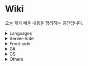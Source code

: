 # Wiki

오늘 제가 배운 내용을 정리하는 공간입니다.

<img src="https://images.unsplash.com/photo-1434030216411-0b793f4b4173?ixlib=rb-1.2.1&amp;auto=format&amp;fit=crop&amp;w=2100&amp;q=80" alt="unsplash" style="zoom:10%;" />

<details>
  <summary>Languages</summary>
  <ul>
    <li>
      <details>
      <summary><a href="languages/java.md" target="_blank">Java</a></summary>
        <ul>
          <li><a href="languages/java.md#fature" target="_blank">Java의 특징</a></li>
          <li><a href="languages/java.md#philosophy" target="_blank">Java의 철학</a></li>
          <li><a href="languages/java.md#run-java-cli" target="_blank">터미널에서 컴파일, 실행하기</a></li>
          <li><a href="languages/java.md#java-type" target="_blank">기본형 타입과 참조형 타입</a></li>
          <li><a href="languages/java.md#access-modifier" target="_blank">접근제한자</a></li>
          <li><a href="languages/java.md#string-methods" target="_blank">String 클래스 내장 메서드</a></li>
          <li><a href="languages/java.md#getclass" target="_blank">클래스 타입 반환하기</a></li>
          <li><a href="languages/java.md#enum" target="_blank">enum</a></li>
          <li><a href="languages/java.md#wrapper-class" target="_blank">Wrapper Class</a></li>
          <li><a href="languages/java.md#scanner" target="_blank">Scanner</a></li>
          <li><a href="languages/java.md#date" target="_blank">Date</a></li>
          <li><a href="languages/java.md#calendar" target="_blank">Calendar</a></li>
          <li><a href="languages/java.md#javadoc" target="_blank">JavaDoc</a></li>
          <li><a href="languages/java.md#math" target="_blank">Math</a></li>
          <li><a href="languages/java.md#length" target="_blank">length, length(), size()</a></li>
          <li><a href="languages/java.md#equals" target="_blank">==과 equals()</a></li>
          <li><a href="languages/java.md#identityHashCode" target="_blank">객체 주소값 확인 ( identityHashCode() )</a></li>
          <li><a href="languages/java.md#currentTimeMillis" target="_blank">시스템 시간 불러오기 for 성능 테스트</a></li>
          <li><a href="languages/java.md#base64" target="_blank">Base64로 인코딩하기</a></li>
          <li><a href="languages/java.md#ternary" target="_blank">삼항연산자</a></li>
          <li><a href="languages/java.md#switch" target="_blank">switch문</a></li>
          <li><a href="languages/java.md#for-loop" target="_blank">for문</a></li>
          <li><a href="languages/java.md#for-each" target="_blank">for each문</a></li>
          <li><a href="languages/java.md#enumeration" target="_blank">Enumeration 인터페이스</a></li>
          <li><a href="languages/java.md#iterator" target="_blank">Iterator 인터페이스</a></li>
          <li><a href="languages/java.md#collection-server-side" target="_blank">컬렉션 프레임워크</a></li>
          <ul>
            <li><a href="languages/java.md#collection-set" target="_blank">Set</a></li>
            <li><a href="languages/java.md#collection-list" target="_blank">List</a></li>
            <li><a href="languages/java.md#collection-map" target="_blank">Map</a></li>
          </ul>
          <li><a href="languages/java.md#lombok" target="_blank">Lombok</a></li>
          <li><a href="languages/java.md#javabean" target="_blank">JavaBean</a></li>
        </ul>
      </details>
    </li>
    <li>
      <details>
      <summary><a href="languages/python.md" target="_blank">Python</a></summary>
        <ul>
          <li><a href="languages/python.md#feature" target="_blank">파이썬의 특징</a></li>
          <li><a href="languages/python.md#interpretor" target="_blank">인터프리터 언어</a></li>
          <li><a href="languages/python.md#indent" target="_blank">인덴트</a></li>
        </ul>
      </details>
    </li>
  </ul>
</details>
<details>
  <summary>Server-Side</summary>
  <ul>
    <li>
      <details>
        <summary><a href="server-side/Servlet.md" target="_blank">Servlet</a></summary>
        <ul>
          <li><a href="server-side/Servlet.md#tutorial" target="_blank">Servlet 만들어보기</a></li>
          <li><a href="server-side/Servlet.md#request-with-parameter" target="_blank">파라미터 담아서 요청하기</a></li>
          <li><a href="server-side/Servlet.md#lifecycle" target="_blank">Lifecycle</a></li>
          <li><a href="server-side/Servlet.md#comparison-2-with-3" target="_blank">Servlet 2.x대와 3.x대의 차이</a></li>
          <li><a href="server-side/Servlet.md#httpservlet" target="_blank">HttpServletRequest와 HttpServletResponse</a></li>
        </ul>
      </details>
    </li>
    <li>
      <details>
      <summary><a href="https://github.com/youngjinmo/TIL/tree/master/server-side/spring">Spring Framework</a></summary>
      	<ul>
    			<li>
          	<details>
          		<summary><a href="server-side/spring/spring-boot.md" target="_blank">Spring Boot</a></summary>
              <ul>
                <li><a href="server-side/spring/spring-boot.md#feature" target="_blank">Spring Boot 특징</a></li>
                <li><a href="server-side/spring/spring-boot.md#config" target="_blank">Spring Boot auto-configuration</a></li>
                <li><a href="server-side/spring/spring-boot.md#build-tools" target="_blank">빌드툴(Maven/Gradle)이 하는 일</a></li>
                <li><a href="server-side/spring/spring-boot.md#error" target="_blank">에러페이지 핸들링</a></li>
                <li><a href="server-side/spring/spring-boot.md#get-mapping-multi" target="_blank">@GetMapping 어노테이션으로 다중맵핑하기</a></li>
                <li><a href="server-side/spring/spring-boot.md#h2-databse" target="_blank">h2 데이터베이스 마이그레이션</a></li>
                <li><a href="server-side/spring/spring-boot.md#datasource-autocofig" target="_blank">DB 에러발생 무시하고 프로젝트 실행하기</a></li>
                <li><a href="server-side/spring/spring-boot.md#gradlew-version" target="_blank">Gradle 버전확인하는 법</a></li>
                <li><a href="server-side/spring/spring-boot.md#upgrade-gradle" target="_blank">프로젝트에서 Gradle 버전 올리기</a></li>
                <li><a href="server-side/spring/spring-boot.md#gradle-which-version" target="_blank">Gradle 다운그레이드</a></li>
              </ul>
            </details>
          </li>
          <li>
          	<details>
          		<summary><a href="server-side/spring/spring-security.md" target="_blank">Spring Security</a></summary>
              <ul>
                <li><a href="server-side/spring/spring-security.md#oatuh2" target="_blank">OAuth2</a></li>
              </ul>
            </details>
          </li>
          <li>
            <details>
              <summary><a href="server-side/spring/jpa.md" target="_blank">JPA</a></summary>
              <ul>
                <li><a href="server-side/spring/jpa.md#hibernate" target="_blank">Hibernate</a></li>
              </ul>
            </details>
          </li>
          <li>
          	<details>
          		<summary><a href="server-side/spring/junit5.md" target="_blank">JUnit 5</a></summary>
              <ul>
                <li><a href="server-side/spring/junit5.md#components" target="_blank">JUnit 5의 구성</a></li>
                <li><a href="server-side/spring/junit5.md#run-test" target="_blank">테스트 실행하기</a></li>
                <li><a href="server-side/spring/junit5.md#annotations" target="_blank">기본 어노테이션</a></li>
              </ul>
            </details>
          </li>
  		</ul>
      </details>
    </li>
    <li>
      <details>
        <summary><a href="server-side/django.md" target="_blank">Django</a></summary>
        <ul>
          <li><a href="server-side/django.md#mtv" target="_blank">MTV</a></li>
          <li><a href="server-side/django.md#virtualenv" target="_blank">virtualenv</a></li>
          <li><a href="server-side/django.md#start-django" target="_blank">Django 실행환경 구성하기</a></li>
          <li><a href="server-side/django.md#startproject" target="_blank">start project</a></li>
          <li><a href="server-side/django.md#migrate" target="_blank">데이터베이스 마이그레이션</a></li>
          <li><a href="server-side/django.md#runserver" target="_blank">서버 실행하기</a></li>
        </ul>
      </details>
    </li>
    <li>
      <details>
        <summary><a href="server-side/Linux.md" target="_blank">Linux</a></summary>
        <ul>
          <li>
            <details>
              <summary><a href="server-side/Linux.md#commands" target="_blank">명령어</a></summary>
              <ul>
                <li><a href="server-side/Linux.md#shell-kernel" target="_blank">Shell과 Kernel</a></li>
                <li><a href="server-side/Linux.md#check-os" target="_blank">운영체제 확인</a></li>
                <li><a href="server-side/Linux.md#uname-m" target="_blank">비트(32/64) 확인</a></li>
                <li><a href="server-side/Linux.md#mv" target="_blank">파일 이동(mv)</a></li>
                <li><a href="server-side/Linux.md#ln-s" target="_blank">Symbolic Link</a></li>
                <li><a href="server-side/Linux.md#ls" target="_blank">ls - 파일/디렉토리 조회</a></li>
                <li><a href="server-side/Linux.md#find" target="_blank">find - 파일/디렉토리 찾기</a></li>
                <li><a href="server-side/Linux.md#grep" target="_blank">grep - 문서내 검색</a></li>
                <li><a href="server-side/Linux.md#history">커맨드 히스토리</a></li>
                <li><a href="server-side/Linux.md#save-output" target="_blank">콘솔 결과 출력 저장</a></li>
                <li><a href="server-side/Linux.md#combine-commands" target="_blank">복수의 명령어 동시실행</a></li>
                <li><a href="server-side/Linux.md#caffeinate" target="_blank">슬립모드 진입방지 (caffeinate)</a></li>
                <li><a href="server-side/Linux.md#ubuntu-reboot" target="_blank">시스템 재부팅</a></li>
                <li><a href="server-side/Linux.md#ifconfig" target="_blank">ip주소 확인하기</a></li>
                <li><a href="server-side/Linux.md#change-localtime" target="_blank">서버시간 변경하기</a></li>
                <li><a href="server-side/Linux.md#setup-locale" target="_blank">UTF-8 인코딩 설정(한국어 설정)</a></li>
                <li><a href="server-side/Linux.md#passwd" target="_blank">계정 비밀번호 설정하기</a></li>
                <li><a href="server-side/Linux.md#sudo-su" target="_blank">계정 전환하기</a></li>
                <li><a href="server-side/Linux.md#hostname" target="_blank">호스트네임 변경하기</a></li>
                <li><a href="server-side/Linux.md#wget" target="_blank">wget으로 파일다운로드</a></li>
                <li><a href="server-side/Linux.md#adduser" target="_blank">계정 생성하기</a></li>
                <li><a href="server-side/Linux.md#passwd" target="_blank">사용자 목록 조회하는 4가지 방법</a></li>
                <li><a href="server-side/Linux.md#userdel" target="_blank">계정 삭제하기</a></li>
                <li><a href="server-side/Linux.md#password" target="_blank">우분투 패스워드 설정하기</a></li>
                <li><a href="server-side/Linux.md#install-jdk" target="_blank">JDK 설치하기</a></li>
              </ul>
            </details>
          </li>
          <li>
            <details>
              <summary><a href="server-side/Linux.md#vim" target="_blank">Vim</a></summary>
              <ul>
                <li><a href="server-side/Linux.md#vi-input" target="_blank">입력 명령어</a></li>
            		<li><a href="server-side/Linux.md#vi-move" target="_blank">이동 명령어</a></li>
      					<li><a href="server-side/Linux.md#vi-filestatus" target="_blank">파일 상태 명령어</a></li>
								<li><a href="server-side/Linux.md#vimrc" target="_blank">IDE처럼 사용을 위한 Vim 셋팅하기</a></li>
                <li><a href="server-side/Linux.md#vim-v" target="_blank">한 글자/한 줄씩 드래그 하기</a></li>
              </ul>
            </details>
          </li>
          <li>
            <details>
              <summary><a href="server-side/Linux.md#apt-get" target="_blank">패키지 관리툴 (apt-get)</a></summary>
              <ul>
                <li><a href="server-side/Linux.md#difference-between-update-upgrade" target="_blank">update와 upgrade의 차이</a></li>
                <li><a href="server-side/Linux.md#install-remove" target="_blank">apt-get 패키지 설치/삭제하기</a></li>
                <li><a href="server-side/Linux.md#asciinema" target="_blank">터미널 녹화기 asciinema</a></li>
              </ul>
            </details>
          </li>
        </ul>
      </details>
    </li>
    <li>
      <details>
      <summary><a href="server-side/db/oracledb.md" target="_blank">Oracle</a></summary>
        <ul>
          <li><a href="server-side/db/oracledb.md#overview" target="_blank">데이터베이스 개요</a></li>
          <li><a href="server-side/db/oracledb.md#proscons" target="_blank">데이터베이스의 장단점</a></li>
          <ul>
            <li><a href="server-side/db/oracledb.md#pros" target="_blank">장점</a></li>
            <li><a href="server-side/db/oracledb.md#cons" target="_blank">단점</a></li>
          </ul>
          <li><a href="server-side/db/oracledb.md#term" target="_blank">데이터베이스 관련 용어</a></li>
          <ul>
            <li><a href="server-side/db/oracledb.md#ddl" target="_blank">DDL</a></li>
            <li><a href="server-side/db/oracledb.md#dml" target="_blank">DML</a></li>
            <li><a href="server-side/db/oracledb.md#dcl" target="_blank">DCL</a></li>
            <li><a href="server-side/db/oracledb.md#dbms" target="_blank">DBMS</a></li>
            <li><a href="server-side/db/oracledb.md#rdbms" target="_blank">RDBMS</a></li>
          </ul>
          <li><a href="server-side/db/oracledb.md#v-version" target="_blank">오라클 버전 확인하기</a></li>
          <li><a href="server-side/db/oracledb.md#create-account" target="_blank">오라클 DB 계정 생성하고 전환하기</a></li>
          <li><a href="server-side/db/oracledb.md#drop-account" target="_blank">오라클 DB 계정 삭제하기</a></li>
          <li><a href="server-side/db/oracledb.md#select-current-user" target="_blank">현재 계정 조회하기</a></li>
          <li><a href="server-side/db/oracledb.md#dba_users-grant-role" target="_blank">오라클 계정, 시스템권한, 롤 확인하기</a></li>
          <ul>
              <li><a href="server-side/db/oracledb.md#select-dba-users" target="_blank">현재 DB내 계정 목록 조회</a></li>
              <li><a href="server-side/db/oracledb.md#select-dba-sys-privs" target="_blank">계정에 부여된 시스템 권한 확인</a></li>
              <li><a href="server-side/db/oracledb.md#select-dba-role-privs" target="_blank">계정에 부여된 롤 확인</a></li>
          </ul>
          <li><a href="server-side/db/oracledb.md#dbms-xdb-gethttpport">오라클 포트 확인하기</a></li>
          <li><a href="server-side/db/oracledb.md#dbms-xdb-sethttpport">오라클 포트 변경하기</a></li>
          <li><a href="server-side/db/oracledb.md#create-table" target="_blank">테이블 생성하기</a></li>
          <li><a href="server-side/db/oracledb.md#drop-table" target="_blank">테이블 삭제하기</a></li>
          <li><a href="server-side/db/oracledb.md#truncate-table" target="_blank">테이블은 남기고 데이터만 삭제하기</a></li>
          <li><a href="server-side/db/oracledb.md#alter-table-rename">테이블 컬럼명 변경하기</a></li>
          <li><a href="server-side/db/oracledb.md#alter-table-modify">테이블 컬럼 타입 변경하기</a></li>
          <li><a href="server-side/db/oracledb.md#desc" target="_blank">DESC</a></li>
          <li><a href="server-side/db/oracledb.md#show-all-tables" target="_blank">오라클에서 전체 테이블 조회하기</a></li>
          <li><a href="server-side/db/oracledb.md#select" target="_blank">SELECT</a></li>
          <li><a href="server-side/db/oracledb.md#select-all" target="_blank">SELECT *</a></li>
          <li><a href="server-side/db/oracledb.md#where" target="_blank">WHERE</a></li>
          <li><a href="server-side/db/oracledb.md#orderby" target="_blank">ORDER BY (중복시 2번째 조건으로 정렬)</a></li>
          <li><a href="server-side/db/oracledb.md#rownum" target="_blank">ROWNUM</a></li>
          <li><a href="server-side/db/oracledb.md#distinct" target="_blank">DISTINCT</a></li>
          <li><a href="server-side/db/oracledb.md#operation" target="_blank">연산처리</a></li>
          <li><a href="server-side/db/oracledb.md#number-functions" target="_blank">숫자함수</a></li>
            <ul>
                <li><a href="server-side/db/oracledb.md#abs" target="_blank">abs</a></li>
                <li><a href="server-side/db/oracledb.md#floor" target="_blank">floor</a></li>
                <li><a href="server-side/db/oracledb.md#round" target="_blank">round</a></li>
                <li><a href="server-side/db/oracledb.md#trunc" target="_blank">trunc</a></li>
                <li><a href="server-side/db/oracledb.md#mod" target="_blank">mod</a></li>
            </ul>
          <li><a href="server-side/db/oracledb.md#string-functions" target="_blank">문자열 함수</a></li>
            <ul>
                <li><a href="server-side/db/oracledb.md#lower" target="_blank">lower</a></li>
                <li><a href="server-side/db/oracledb.md#upper" target="_blank">upper</a></li>
                <li><a href="server-side/db/oracledb.md#initcap" target="_blank">initcap</a></li>
                <li><a href="server-side/db/oracledb.md#concat" target="_blank">concat</a></li>
                <li><a href="server-side/db/oracledb.md#length" target="_blank">length</a></li>
                <li><a href="server-side/db/oracledb.md#substr" target="_blank">substr</a></li>
                <li><a href="server-side/db/oracledb.md#instr" target="_blank">instr</a></li>
                <li><a href="server-side/db/oracledb.md#lpad-rpad" target="_blank">lpad, rpad</a></li>
                <li><a href="server-side/db/oracledb.md#trim" target="_blank">trim</a></li>
                <li><a href="server-side/db/oracledb.md#replace" target="_blank">replace</a></li>
            </ul>
          <li><a href="server-side/db/oracledb.md#null-nvl" target="_blank">NULL - NVL</a></li>
          <li><a href="server-side/db/oracledb.md#is-null" target="_blank">IS NULL</a></li>
          <li><a href="server-side/db/oracledb.md#where-between">WHERE - BETWEEN</a></li>
          <li><a href="server-side/db/oracledb.md#where-in">WHERE - IN</a></li>
          <li><a href="server-side/db/oracledb.md#decode">DECODE</a></li>
          <li><a href="server-side/db/oracledb.md#case">CASE</a></li>
          <li><a href="server-side/db/oracledb.md#group-by">GROUP BY</a></li>
          <li><a href="server-side/db/oracledb.md#having">HAVING</a></li>
          <li><a href="server-side/db/oracledb.md#over">OVER</a></li>
          <li><a href="server-side/db/oracledb.md#rank">RANK</a></li>
          <li><a href="server-side/db/oracledb.md#join">JOIN</a></li>
            <ul>
                <li><a href="server-side/db/oracledb.md#self-join">Selft Join</a></li>
          		<li><a href="server-side/db/oracledb.md#outer-join">Outer Join</a></li>
            </ul>
          <li><a href="server-side/db/oracledb.md#subquery">서브쿼리</a></li>
            <ul>
                <li><a href="server-side/db/oracledb.md#in">IN</a></li>
                <li><a href="server-side/db/oracledb.md#all">ALL</a></li>
                <li><a href="server-side/db/oracledb.md#any-some">ANY, SOME</a></li>
            </ul>
          <li><a href="server-side/db/oracledb.md#outer-join">SET</a></li>
            <ul>
                <li><a href="server-side/db/oracledb.md#union">UNION</a></li>
                <li><a href="server-side/db/oracledb.md#union-all">UNION ALL</a></li>
                <li><a href="server-side/db/oracledb.md#outer-join">INTERSECT</a></li>
                <li><a href="server-side/db/oracledb.md#outer-join">MINUS</a></li>
            </ul>
          <li><a href="server-side/db/oracledb.md#insert" target="_blank">INSERT</a></li>
          <li><a href="server-side/db/oracledb.md#constraint" target="_blank">제약조건</a></li>
            <ul>
                <li><a href="server-side/db/oracledb.md#constraint-notnull" target="_blank">NOT NULL</a></li>
                <li><a href="server-side/db/oracledb.md#constraint-unique" target="_blank">UNIQUE</a></li>
                <li><a href="server-side/db/oracledb.md#constraint-pk" target="_blank">PK</a></li>
                <li><a href="server-side/db/oracledb.md#constraint-fk" target="_blank">FK</a></li>
                <li><a href="server-side/db/oracledb.md#constraint-check" target="_blank">CHECK</a></li>
            </ul>
          <li><a href="server-side/db/oracledb.md#dbms-xplan-display-cursor" target="_blank">DBMS_XPLAN.DISPLAY_CURSOR</a></li>
        </ul>
      </details>
    </li>
    <li>
    	<details>
      	<summary><a href="server-side/db/mysql.md" target="_blank">MySQL</a></summary>
        <ul>
          <li><a href="server-side/db/mysql.md#mysql-u-root-p" target="_blank">MySQL 실행하기</a></li>
          <ul>
            <li><a href="server-side/db/mysql.md#begin-mysql" target="_blank">MySQL 접속하기</a></li>
            <li><a href="server-side/db/mysql.md#select-version" target="_blank">MySQL 버전 및 현재날짜 확인하기</a></li>
            <li><a href="server-side/db/mysql.md#exit" target="_blank">MySQL 종료하기</a></li>
            <li><a href="server-side/db/mysql.md#quit-c" target="_blank">쿼리 입력중에 종료하기</a></li>
          </ul>
          <li><a href="server-side/db/mysql.md#manage-db" target="_blank">데이터베이스 생성 및 삭제</a></li>
          <ul>
            <li><a href="server-side/db/mysql.md#show-db" target="_blank">데이터베이스 조회하기</a></li>
            <li><a href="server-side/db/mysql.md#create-db" target="_blank">데이터베이스 생성하기</a></li>
            <li><a href="server-side/db/mysql.md#use-db" target="_blank">데이터베이스 선택하기</a></li>
            <li><a href="server-side/db/mysql.md#drop-db" target="_blank">데이터베이스 삭제하기</a></li>
          </ul>
          <li><a href="server-side/db/mysql.md#manage-user" target="_blank">사용자 생성 및 삭제</a></li>
          <ul>
            <li><a href="server-side/db/mysql.md#show-users" target="_blank">MySQL 전체 사용자 조회하기</a></li>
            <li><a href="server-side/db/mysql.md#create-user" target="_blank">사용자 생성하기</a></li>
            <li><a href="server-side/db/mysql.md#delete-user" target="_blank">사용자 삭제하기</a></li>
          	<li><a href="server-side/db/mysql.md#join-db-user-created" target="_blank">생성한 사용자로 데이터베이스 접속하기</a></li>
          </ul>
          <li><a href="server-side/db/mysql.md#manage-privileges" target="_blank">데이터베이스 권한 설정</a></li>
          <ul>
            <li><a href="server-side/db/mysql.md#grant-all" target="_blank">권한 부여하기</a></li>
            <li><a href="server-side/db/mysql.md#show-grants" target="_blank">권한 조회하기</a></li>
            <li><a href="server-side/db/mysql.md#revoke-all" target="_blank">권한 삭제하기</a></li>
          </ul>
        </ul>
      </details>
    </li>
    <li>
      <details>
        <summary><a href="server-side/AWS.md" target="_blank">AWS</a></summary>
        <ul>
          <li><a href="server-side/AWS.md#region" target="_blank">Region과 Availability zone</a></li>
          <li><a href="server-side/AWS.md#ec2" target="_blank">EC2 인스턴스의 기능</a></li>
          <li><a href="server-side/AWS.md#ssh-i" target="_blank">터미널로 EC2 인스턴스 SSH 접속</a></li>
          <li><a href="server-side/AWS.md#locale-ko-utf8" target="_blank">EC2 언어 설정</a></li>
          <li><a href="server-side/AWS.md#setpasswd" target="_blank">Amazon Linux 비밀번호 변경/설정하기</a></li>
          <li><a href="server-side/AWS.md#awscli" target="_blank">awscli 설치하기</a></li>
          <li><a href="server-side/AWS.md#start-apache2" target="_blank">Apache2 웹서버 실행</a></li>
          <li><a href="server-side/AWS.md#autoload-pem" target="_blank">키페어(.pem) 자동으로 읽어오기</a></li>
          <li><a href="server-side/AWS.md#install-jdk-amazonlinux" target="_blank">Amazon Linux에 Java 설치하기</a></li>
          <li><a href="server-side/AWS.md#which" target="_blank">Java 설치 경로 찾기</a></li>
          <li><a href="server-side/AWS.md#install-maven" target="_blank">Amazon Linux에 메이븐 설치하기</a></li>
          <li><a href="server-side/AWS.md#java-build" target="_blank">Java 프로그램 빌드하기 (maven/gradle)</a></li>
          <li><a href="server-side/AWS.md#java-jar" target="_blank">Java 프로그램 실행하기 (jar파일 실행)</a></li>
          <li><a href="server-side/AWS.md#redirect-8080" target="_blank">포트번호 8080으로 리다이렉트 하기</a></li>
          <li><a href="server-side/AWS.md#tmux" target="_blank">터미널 백그라운드에서 서버 실행하기(tmux)</a></li>
        </ul>
      </details>
    </li>
    <li>
      <details>
        <summary><a href="server-side/Docker.md" target="_blank">Docker</a></summary>
        <ul>
          <li><a href="server-side/Docker.md#intro" target="_blank">도커?</a></li>
          <li><a href="server-side/Docker.md#installation" target="_blank">도커 설치</a></li>
          <li><a href="server-side/Docker.md#create-image" target="_blank">이미지 설치하기</a></li>
          <li><a href="server-side/Docker.md#rename-image" target="_blank">이미지 이름 변경</a></li>
          <li><a href="server-side/Docker.md#create-container" target="_blank">컨테이너 생성하기</a></li>
          <li><a href="server-side/Docker.md#change-container" target="_blank">컨테이너 이름 변경</a></li>
          <li><a href="server-side/Docker.md#control-container" target="_blank">컨테이너 시작/중단하기</a></li>
          <li><a href="server-side/Docker.md#images" target="_blank">도커 이미지 조회하기</a></li>
          <li><a href="server-side/Docker.md#ps" target="_blank">도커 컨테이너 조회하기</a></li>
          <li><a href="server-side/Docker.md#exec-imageid-bash" target="_blank">bash모드로 컨테이너 진입</a></li>
          <li><a href="server-side/Docker.md#docker-port">컨테이너 포트 매핑 확인하기</a></li>  
          <li><a href="server-side/Docker.md#rm-container" target="_blank">컨테이너 삭제</a></li>
          <li><a href="server-side/Docker.md#rmi-image" target="_blank">이미지 삭제</a></li>
          <li><a href="server-side/Docker.md#compose" target="_blank">Docker Compose</a></li>
            <li><a href="server-side/Docker.md#volume" target="_blank">Docker Volume</a></li>
        </ul>
      </details>
    </li>
    <li>
    <details>
        <summary><a href="server-side/Jenkins.md" target="_blank">Jenkins</a></summary>
        <ul>
            <li><a href="server-side/Jenkins.md#overview" target="_blank">Jenkins란?</a></li>
            <li><a href="server-side/Jenkins.md#initialized" target="_blank">CentOS 실행하고 환경 구축하기</a></li>
            <li><a href="server-side/Jenkins.md#install" target="_blank">Jenkins 설치하기</a></li>
            <li><a href="server-side/Jenkins.md#start" target="_blank">Systemctl로 Jenkins 실행하기</a></li>
        </ul>
    </details>
    </li>
    <li>
    <details>
        <summary><a href="server-side/ELK.md" target="_blank">ELK</a></summary>
        <ul>
            <li><a href="server-side/ELK.md#overview" target="_blank">ELK 개념및 구성</a></li>
          	<ul>
            	<li><a href="server-side/ELK.md#overview-es">Elastic Search</a></li>
              <li><a href="server-side/ELK.md#overview-kibana">Kibana</a></li>
              <li><a href="server-side/ELK.md#overview-beats">Beats</a></li>
          	</ul>
            <li><a href="server-side/ELK.md#features" target="_blank">ElasticSearch 주요개념</a></li>
        </ul>
    </details>
    </li>
  </ul>
</details>
<details>
  <summary>Front-side</summary>
  <ul>
    <li>
      <details>
        <summary><a href="front-side/template-engines/template-engines.md" target="_blank">Template Engines</a></summary>
        <ul>
          <li>
            <details>
              <summary><a href="front-side/template-engines/mustache.md#mustache" target="_blank">Mustache</a></summary>
              <ul>
                <li><a href="front-side/template-engines/mustache.md#getting-started" target="_blank">mustache 시작하기</a></li>
                <li><a href="front-side/template-engines/mustache.md#refactor" target="_blank">화면 분할하기 (중복제거)</a></li>
                <li><a href="front-side/template-engines/mustache.md#update-form" target="_blank">update form구현하기</a></li>
              </ul>
            </details>
          </li>
        </ul>
      </details>
    </li>
    <li>
      <details>
        <summary><a href="front-side/html.md" target="_blank">HTML</a></summary>
        <ul>
          <li><a href="front-side/html.md#details" target="_blank">details</a></li>
        </ul>
      </details>
    </li>
    <li>
      <details>
        <summary><a href="front-side/CSS.md" target="_blank">CSS</a></summary>
        <ul>
          <li><a href="front-side/CSS.md#word-break" target="_blank">word-break</a></li>
          <li><a href="front-side/CSS.md#apply-style-to-multiple-ids" target="_blank">복수의 id에 CSS 적용</a></li>
          <li><a href="front-side/CSS.md#margin-and-padding" target="_blank">margin과 padding 차이</a></li>
          <li><a href="front-side/CSS.md#set-width-span" target="_blank">span 태그에 width 부여하기</a></li>
          <li><a href="front-side/CSS.md#mix-blend-mode" target="_blank">이미지 흑백 전환 효과주기</a></li>
          <li><a href="front-side/CSS.md#align" target="_blank">텍스트/이미지 정렬</a></li>
        </ul>
      </details>
    </li>
    <li>
      <details>
        <summary><a href="front-side/ajax.md" target="_blank">Ajax</a></summary>
        <ul>
          <li><a href="front-side/ajax.md#status" target="_blank">HttpStatus 코드를 반환하고 싶을때</a></li>
          <li><a href="front-side/ajax.md#text" target="_blank">html 코드를 반환하고 싶을 때</a></li>
        </ul>
      </details>
    </li>
  </ul>
</details>
<details>
      <summary>Git</summary>
      <ul>
        <li><a href="vcs/git.md#staging-commit" target="_blank">Staging과 Commit</a></li>
        <li><a href="vcs/git.md#add-p" target="_blank">파일단위 아닌 변경사항 단위로 커밋하기</a></li>
        <li><a href="vcs/git.md#restore" target="_blank">Unstaging</a></li>
        <li><a href="vcs/git.md#log-decorate" target="_blank">git log 그래프로 보기</a></li>
        <li><a href="vcs/git.md#create-branch" target="_blank">브랜치 생성하기</a></li>
        <li><a href="vcs/git.md#move-branch" target="_blank">브랜치 이동하기</a></li>
        <li><a href="vcs/git.md#delete-branch" target="_blank">브랜치 삭제하기</a></li>
        <li><a href="vcs/git.md#delete-origin-branch" target="_blank">원격 저장소 브랜치 삭제하기</a></li>
        <li><a href="vcs/git.md#change-branch-name" target="_blank">브랜치 이름 변경하기</a></li>
        <li><a href="vcs/git.md#rebase-merged" target="_blank">커밋 합치기 with rebase</a></li>
        <li><a href="vcs/git.md#rebase-change-sequence" target="_blank">커밋 순서 바꾸기 with rebase</a></li>
        <li><a href="vcs/git.md#rebase-change-commit-m" target="_blank">커밋메세지 변경하기 with rebase</a></li>
        <li><a href="vcs/git.md#commit-amend" target="_blank">최신 커밋 메세지 변경하기</a></li>
        <li><a href="vcs/git.md#diff-head" target="_blank">최신 커밋과 현재 status 비교</a></li>
        <li><a href="vcs/git.md#diff-head-before" target="_blank">최신 커밋과 그 이전 커밋 비교</a></li>
          <li><a href="vcs/git.md#diff-branches" target="_blank">브랜치간 비교(diff)</a></li>
        <li><a href="vcs/git.md#stash" target="_blank">stash</a></li>
        <li><a href="vcs/git.md#git-checkout-from-head" target="_blank">HEAD가 바라보는 커밋 변경하기</a></li>
        <li><a href="vcs/git.md#git-push-force-with-lease" target="_blank">Rebase로 변경된 커밋 히스토리 원격저장소에 반영하기
        <li><a href="vcs/git.md#set-url" target="_blank">원격 저장소 변경하기</a></li>
        <li><a href="vcs/git.md#clone-specific-branch" target="_blank">특정 브랜치만 clone하기</a></li>
        <li><a href="vcs/git.md#fork" target="_blank">Fork</a></li>
        <li><a href="vcs/git.md#pr" target="_blank">PR</a></li>
        <li><a href="vcs/git.md#gitignore" target="_blank">.gitignore</a></li>
        <li><a href="vcs/git.md#config-global" target="_blank">git config 설정</a></li>
        <li><a href="vcs/git.md#config-local" target="_blank">저장소별 계정 설정</a></li>
        <li><a href="vcs/git.md#credential" target="_blank">Github Credential 저장</a></li>
        <li><a href="vcs/git.md#add-ssh" target="_blank">Github에 SSH 등록하기</a></li>
        <li><a href="vcs/git.md#license" target="_blank">레파지토리 라이센스</a></li>
        <li><a href="vcs/git.md#gitmessage" target="_blank">커밋 템플릿 만들기</a></li>
        <li><a href="vcs/git.md#core-quotepath-false" target="_blank">status에서 한글깨지는 현상 해결</a></li>
      </ul>
      </details>
<details>
  <summary>CS</summary>
  <ul>
    <li>
      <details>
        <summary><a href="CS/Network.md" target="_blank">네트워크</a></summary>
        <ul>
          <li><a href="CS/Network.md#varieties-of-networks" target="_blank">네트워크 종류</a></li>
          <ul>
            <li><a href="CS/Network.md#sizes-of-networks" target="_blank">크기에 따른 네트워크 종류</a></li>
          	<li><a href="CS/Network.md#shapes-of-networks" target="_blank">모양에 따른 네트워크 종류</a></li>
          </ul>
          <li><a href="CS/Network.md#network-architecture" target="_blank">네트워크 아키텍쳐</a></li>
          <ul>
            <li><a href="CS/Network.md#osi-7-layers" target="_blank">OSI 7계층</a></li>
            <li><a href="CS/Network.md#application-layer" target="_blank">7계층, 응용 계층</a></li>
          	<li><a href="CS/Network.md#presentation-layer" target="_blank">6계층, 표현 계층</a></li>
            <li><a href="CS/Network.md#session-layer" target="_blank">5계층, 세션 계층</a></li>
          	<li><a href="CS/Network.md#transport-layer" target="_blank">4계층, 전송 계층</a></li>
            <li><a href="CS/Network.md#network-layer" target="_blank">3계층, 네트워크 계층</a></li>
          	<li><a href="CS/Network.md#datalink-layer" target="_blank">2계층, 데이터링크 계층</a></li>
            <li><a href="CS/Network.md#physical-layer" target="_blank">1계층, 물리 계층</a></li>
            <li><a href="CS/Network.md#http" target="_blank">HTTP</a></li>
          </ul>
        </ul>
      </details>
    </li>
  </ul>
</details>
<details>
  <summary>Others</summary>
  <ul>
    <li>
      <details>
      <summary><a href="Others/reg.md" target="_blank">정규표현식</a></summary>
      <ul>
        <li><a href="Others/reg.md#digit-single" target="_blank">숫자 대표문자 (한 글자만)</a></li>
        <li><a href="Others/reg.md#word-single" target="_blank">글자 대표문자 (한 글자만)</a></li>
        <li><a href="Others/reg.md#multiple" target="_blank">문자 여러개</a></li>
        <li><a href="Others/reg.md#atleast-one" target="_blank">0개 이상</a></li>
        <li><a href="Others/reg.md#isExist" target="_blank">x가 있을수도 있고, 없을 수도 있고</a></li>
        <li><a href="Others/reg.md#isExist-multiple" target="_blank">x 또는 y가 있을수도 있고, 없을 수도 있고</a></li>
        <li><a href="Others/reg.md#select-word-by-specific-number" target="_blank">특정 글자 수의 문자만 조회</a></li>
        <li><a href="Others/reg.md#select-word-by-numbers" target="_blank">글자 수 조건 추가하여 문자 조회</a></li>
        <li><a href="Others/reg.md#select-specific-word" target="_blank">특정 문자만 조회</a></li>
        <li><a href="Others/reg.md#select-all-small-alphabets" target="_blank">소문자 알파벳 전체를 조회하기</a></li>
        <li><a href="Others/reg.md#select-korean" target="_blank">한글단어 조회</a></li>
        <li><a href="Others/reg.md#select-other-words" target="_blank">기타 대표문자</a></li>
        <li><a href="Others/reg.md#regbylanguages" target="_blank">언어별 정규표현식</a></li>
      </ul>
      </details>
    </li>
    <li>
      <details>
      <summary><a href="Others/Errors.md" target="_blank">Errors</a></summary>
      <ul>
        <li><a href="Others/Errors.md#mysql-8-grant" target="_blank">MySQL 8 버전에서 계정 생성과 동시에 권한을 주려고 하는데 ERROR 1064가 발생할 때.</a></li>
        <li><a href="Others/Errors.md#autocrlf" target="_blank">git에서 staging시 warning:LF will be replaced by CRLF 경고</a></li>
        <li><a href="Others/Errors.md#eclipse-launch-error" target="_blank">Eclipse 실행 오류 발생할 때</a></li>
      </ul>
      </details>
    </li>
    <li>
      <details>
      <summary><a href="Others/mac.md" target="_blank">MacOS</a></summary>
      <ul>
        <li><a href="Others/mac.md#homebrew" target="_blank">Homebrew</a></li>
        <li><a href="Others/mac.md#package-tree" target="_blank">tree 패키지</a></li>
        <li><a href="Others/mac.md#commandlinetools" target="_blank">Xcode 대신 Command Line Tools 사용하기</a></li>
        <li><a href="Others/mac.md#screenshots" target="_blank">스크린샷</a></li>
        <li><a href="Others/mac.md#xcrun-error" target="_blank">xcrun error</a></li>
        <li><a href="Others/mac.md#killproc">특정포트 사용중인 프로세스 종료하기</a></li>
        <li><a href="Others/mac.md#iconv">한글 깨진 파일 UTF-8 변환해서 복구하기 (iconv)</a></li>
        <li><a href="Others/mac.md#nopoweronmymac">맥 전원버튼 눌러도 안켜질때</a></li>
        <li><a href="Others/mac.md#ios-backup-directory">ios 백업 데이터 저장 디렉토리</a></li>
      </ul>
      </details>
    </li>
    <li>
      <details>
      <summary><a href="Others/pi.md" target="_blank">Raspberry Pi</a></summary>
      <ul>
        <li><a href="Others/pi.md#enable-ssh" target="_blank">SSH 활성화</a></li>
        <li><a href="Others/pi.md#ssh-mac" target="_blank">맥에서 라즈베리파이 SSH 접속</a></li>
        <li><a href="Others/pi.md#install-docker" target="_blank">도커 설치</a></li>
      </ul>
      </details>
    </li>
    <li>
      <details>
      <summary><a href="Others/dictionary.md" target="_blank">개발용어사전</a></summary>
      <ul>
        <li><a href="Others/dictionary.md#runtime" target="_blank">런타임</a></li>
      </ul>
      </details>
    </li>
  </ul>
</details>










